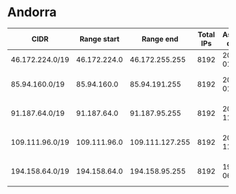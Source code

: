 # Andorra

CIDR               | Range start     | Range end       | Total IPs  | Assign date | Owner
------------------ | --------------- | --------------- | ---------- | ----------- | -----
46.172.224.0/19    | 46.172.224.0    | 46.172.255.255  | 8192       | 2011-01-04  | 
85.94.160.0/19     | 85.94.160.0     | 85.94.191.255   | 8192       | 2005-01-04  | ANDORRA TELECOM SAU
91.187.64.0/19     | 91.187.64.0     | 91.187.95.255   | 8192       | 2006-11-17  | ANDORRA TELECOM SAU
109.111.96.0/19    | 109.111.96.0    | 109.111.127.255 | 8192       | 2009-11-24  | ANDORRA TELECOM SAU
194.158.64.0/19    | 194.158.64.0    | 194.158.95.255  | 8192       | 1996-06-27  | ANDORRA TELECOM SAU
